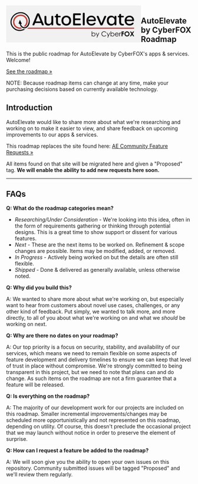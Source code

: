 <img src="https://github.com/autoelevate/roadmap/blob/master/img/logo.png" height="100" style="float: left;">

## AutoElevate by CyberFOX Roadmap

This is the public roadmap for AutoElevate by CyberFOX's apps & services. Welcome!

[See the roadmap »](https://github.com/orgs/AutoElevate/projects/1)

NOTE: Because roadmap items can change at any time, make your purchasing decisions based on currently available technology. 

## Introduction

AutoElevate would like to share more about what we're researching and working on to make it easier to view, and share feedback on upcoming improvements to our apps & services.

This roadmap replaces the site found here: [AE Community Feature Requests »](https://support.autoelevate.com/hc/en-us/community/topics/115000367152-Feature-Requests)

All items found on that site will be migrated here and given a "Proposed" tag. **We will enable the ability to add new requests here soon.**

---

## FAQs

**Q: What do the roadmap categories mean?**

- _Researching/Under Consideration_ - We're looking into this idea, often in the form of requirements gathering or thinking through potential designs. This is a great time to show support or dissent for various features.
- _Next_ - These are the next items to be worked on. Refinement & scope changes are possible. Items may be modified, added, or removed.
- _In Progress_ - Actively being worked on but the details are often still flexible.
- _Shipped_ - Done & delivered as generally available, unless otherwise noted.

**Q: Why did you build this?**

A: We wanted to share more about what we're working on, but especially want to hear from customers about novel use cases, challenges, or any other kind of feedback. Put simply, we wanted to talk more, and more directly, to all of you about what we're working on and what we _should_ be working on next.

**Q: Why are there no dates on your roadmap?**

A: Our top priority is a focus on security, stability, and availability of our services, which means we need to remain flexible on some aspects of feature development and delivery timelines to ensure we can keep that level of trust in place without compromise. We're strongly committed to being transparent in this project, but we need to note that plans can and do change. As such items on the roadmap are not a firm guarantee that a feature will be released.

**Q: Is everything on the roadmap?**

A: The majority of our development work for our projects are included on this roadmap. Smaller incremental improvements/changes may be scheduled more opportunistically and not represented on this roadmap, depending on utility. Of course, this doesn't preclude the occasional project that we may launch without notice in order to preserve the element of surprise.

**Q: How can I request a feature be added to the roadmap?**

A: We will soon give you the ability to open your own issues on this repository. Community submitted issues will be tagged "Proposed" and we'll review them regularly.
